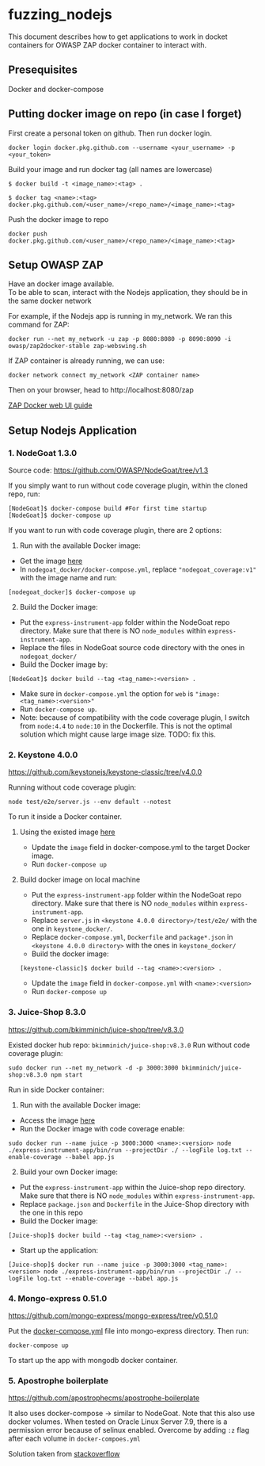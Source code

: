 # fuzzing_nodejs
This document describes how to get applications to work in docket containers for OWASP ZAP docker container to interact with.

## Presequisites
Docker and docker-compose

## Putting docker image on repo (in case I forget)
First create a personal token on github. Then run docker login.

```
docker login docker.pkg.github.com --username <your_username> -p <your_token>
```

Build your image and run docker tag (all names are lowercase)
```
$ docker build -t <image_name>:<tag> .

$ docker tag <name>:<tag> docker.pkg.github.com/<user_name>/<repo_name>/<image_name>:<tag>
```

Push the docker image to repo
```
docker push docker.pkg.github.com/<user_name>/<repo_name>/<image_name>:<tag>
```

## Setup OWASP ZAP

Have an docker image available. \
To be able to scan, interact with the Nodejs application, they should be in the same docker network

For example, if the Nodejs app is running in my_network. We ran this command for ZAP:

``` 
docker run --net my_network -u zap -p 8080:8080 -p 8090:8090 -i owasp/zap2docker-stable zap-webswing.sh
```

If ZAP container is already running, we can use:

```
docker network connect my_network <ZAP container name>
```

Then on your browser, head to http://localhost:8080/zap 

[ZAP Docker web UI guide](https://www.zaproxy.org/docs/docker/webswing/)

## Setup Nodejs Application
### 1. NodeGoat 1.3.0
Source code: https://github.com/OWASP/NodeGoat/tree/v1.3

If you simply want to run without code coverage plugin, within the cloned repo, run:
```
[NodeGoat]$ docker-compose build #For first time startup
[NodeGoat]$ docker-compose up
```
If you want to run with code coverage plugin, there are 2 options:
1. Run with the available Docker image:
- Get the image [here](https://github.com/skyworld42/NodeJSFuzzing/packages/547575)
- In `nodegoat_docker/docker-compose.yml`, replace `"nodegoat_coverage:v1"` with the image name and run:
```
[nodegoat_docker]$ docker-compose up
``` 
2. Build the Docker image:
- Put the `express-instrument-app` folder within the NodeGoat repo directory. Make sure that there is NO `node_modules` within `express-instrument-app`.
- Replace the files in NodeGoat source code directory with the ones in `nodegoat_docker/` 
- Build the Docker image by:
```
[NodeGoat]$ docker build --tag <tag_name>:<version> . 
```
- Make sure in `docker-compose.yml` the option for `web` is `"image: <tag_name>:<version>"`
- Run `docker-compose up`.
- Note: because of compatibility with the code coverage plugin, I switch from `node:4.4` to `node:10` in the Dockerfile. This is not the optimal solution which might cause large image size. TODO: fix this. 

### 2. Keystone 4.0.0
https://github.com/keystonejs/keystone-classic/tree/v4.0.0

Running without code coverage plugin: 
```
node test/e2e/server.js --env default --notest
```

To run it inside a Docker container. 

1. Using the existed image [here](https://github.com/skyworld42/NodeJSFuzzing/packages/555699)
    
    - Update the `image` field in docker-compose.yml to the target Docker image.
    - Run `docker-compose up`

2. Build docker image on local machine
    - Put the `express-instrument-app` folder within the NodeGoat repo directory. Make sure that there is NO `node_modules` within `express-instrument-app`.
    - Replace `server.js` in `<keystone 4.0.0 directory>/test/e2e/` with the one in `keystone_docker/`.
    - Replace `docker-compose.yml`, `Dockerfile` and `package*.json` in `<keystone 4.0.0 directory>` with the ones in `keystone_docker/`
    - Build the docker image:
    ```
    [keystone-classic]$ docker build --tag <name>:<version> .
    ```
    - Update the `image` field in `docker-compose.yml` with `<name>:<version>`
    - Run `docker-compose up`

### 3. Juice-Shop 8.3.0
https://github.com/bkimminich/juice-shop/tree/v8.3.0

Existed docker hub repo: `bkimminich/juice-shop:v8.3.0`
Run without code coverage plugin:
```
sudo docker run --net my_network -d -p 3000:3000 bkimminich/juice-shop:v8.3.0 npm start
```
Run in side Docker container:
1. Run with the available Docker image:
- Access the image [here](https://github.com/skyworld42/NodeJSFuzzing/packages/547578)
- Run the Docker image with code coverage enable:
```
sudo docker run --name juice -p 3000:3000 <name>:<version> node ./express-instrument-app/bin/run --projectDir ./ --logFile log.txt --enable-coverage --babel app.js
```
2. Build your own Docker image:
- Put the `express-instrument-app` within the Juice-shop repo directory. Make sure that there is NO `node_modules` within `express-instrument-app`.
- Replace `package.json` and `Dockerfile` in the Juice-Shop directory with the one in this repo
- Build the Docker image:
```
[Juice-shop]$ docker build --tag <tag_name>:<version> .
```
- Start up the application:
```
[Juice-shop]$ docker run --name juice -p 3000:3000 <tag_name>:<version> node ./express-instrument-app/bin/run --projectDir ./ --logFile log.txt --enable-coverage --babel app.js
```
### 4. Mongo-express 0.51.0 
https://github.com/mongo-express/mongo-express/tree/v0.51.0

Put the [docker-compose.yml](./mongo-express_docker) file into mongo-express directory. Then run:
```
docker-compose up
```
To start up the app with mongodb docker container.

### 5. Apostrophe boilerplate
https://github.com/apostrophecms/apostrophe-boilerplate

It also uses docker-compose -> similar to NodeGoat. Note that this also use docker volumes. When tested on Oracle Linux Server 7.9, there is a permission error because of selinux enabled. Overcome by adding `:z` flag after each volume in `docker-compoes.yml`

Solution taken from [stackoverflow](https://stackoverflow.com/questions/44139279/docker-mounting-volume-with-permission-denied)
